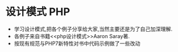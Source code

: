 # 设计模式 PHP
* 学习设计模式,把各个例子分享给大家,当然主要还是为了自己加深理解.
* 各例子来自书籍<<php设计模式>>Aaron Saray著.
* 按现有规范与PHP7新特性对书中代码示例做了一些改动